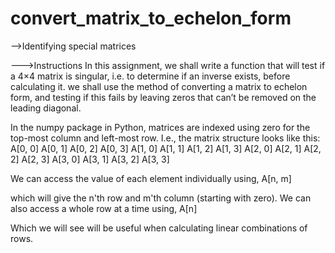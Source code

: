 # convert_matrix_to_echelon_form

-->Identifying special matrices


--->Instructions
In this assignment, we shall write a function that will test if a 4×4 matrix is singular, i.e. to determine if an inverse exists, before calculating it.
we shall use the method of converting a matrix to echelon form, and testing if this fails by leaving zeros that can’t be removed on the leading diagonal.

In the numpy package in Python, matrices are indexed using zero for the top-most column and left-most row. I.e., the matrix structure looks like this:
A[0, 0]  A[0, 1]  A[0, 2]  A[0, 3]
A[1, 0]  A[1, 1]  A[1, 2]  A[1, 3]
A[2, 0]  A[2, 1]  A[2, 2]  A[2, 3]
A[3, 0]  A[3, 1]  A[3, 2]  A[3, 3]

We can access the value of each element individually using,
A[n, m]

which will give the n'th row and m'th column (starting with zero). We can also access a whole row at a time using,
A[n]

Which we will see will be useful when calculating linear combinations of rows.
